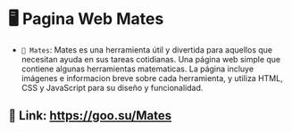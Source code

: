 # 🖥️ Pagina Web Mates
- `🧮 Mates`: Mates es una herramienta útil y divertida para aquellos que necesitan ayuda en sus tareas cotidianas. Una página web simple que contiene algunas herramientas matematicas. La página incluye imágenes e informacion breve sobre cada herramienta, y utiliza HTML, CSS y JavaScript para su diseño y funcionalidad.
## **📱 Link**: https://goo.su/Mates
